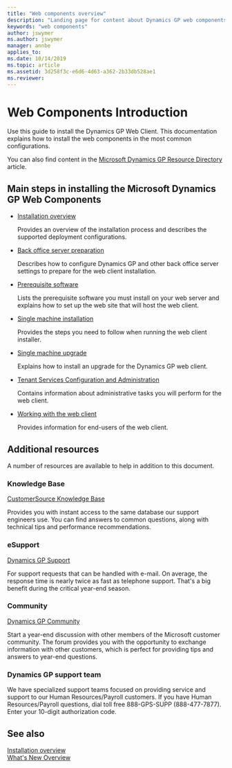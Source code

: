 ```yaml
---
title: "Web components overview"
description: "Landing page for content about Dynamics GP web components."
keywords: "web components"
author: jswymer
ms.author: jswymer
manager: annbe
applies_to: 
ms.date: 10/14/2019
ms.topic: article
ms.assetid: 3d258f3c-e6d6-4d63-a362-2b33db528ae1
ms.reviewer: 
---
```


# Web Components Introduction

Use this guide to install the Dynamics GP Web Client. This documentation explains how to install the web components in the most common configurations.

You can also find content in the [Microsoft Dynamics GP Resource Directory](../resources.md) article.

## Main steps in installing the Microsoft Dynamics GP Web Components

- [Installation overview](installation-overview.md)

    Provides an overview of the installation process and describes the supported deployment configurations.  

- [Back office server preparation](back-office-server-preparation.md)

    Describes how to configure Dynamics GP and other back office server settings to prepare for the web client installation.  

- [Prerequisite software](prerequisite-software.md)

    Lists the prerequisite software you must install on your web server and explains how to set up the web site that will host the web client.  

- [Single machine installation](single-machine-installation.md)

    Provides the steps you need to follow when running the web client installer.  

- [Single machine upgrade](single-machine-upgrade.md)

    Explains how to install an upgrade for the Dynamics GP web client.  

- [Tenant Services Configuration and Administration](tenant-services-config-admin.md)

    Contains information about administrative tasks you will perform for the web client.  

- [Working with the web client](working-with-the-web-client.md)

    Provides information for end-users of the web client.  

## Additional resources

A number of resources are available to help in addition to this document.

### Knowledge Base

[CustomerSource Knowledge Base](/dynamics/s-e/)

Provides you with instant access to the same database our support engineers use. You can find answers to common questions, along with technical tips and performance recommendations.

### eSupport

[Dynamics GP Support](/dynamics/s-e/)

For support requests that can be handled with e-mail. On average, the response time is nearly twice as fast as telephone support. That's a big benefit during the critical year-end season.

### Community

[Dynamics GP Community](https://community.dynamics.com/gp)

Start a year-end discussion with other members of the Microsoft customer community. The forum provides you with the opportunity to exchange information with other customers, which is perfect for providing tips and answers to year-end questions.

### Dynamics GP support team

We have specialized support teams focused on providing service and support to our Human Resources/Payroll customers. If you have Human Resources/Payroll questions, dial toll free 888-GPS-SUPP (888-477-7877). Enter your 10-digit authorization code.

## See also

[Installation overview](installation-overview.md)  
[What's New Overview](../whats-new/introduction.md)  
